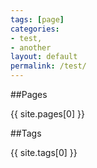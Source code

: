 ```yaml
---
tags: [page]
categories:
- test,
- another
layout: default
permalink: /test/
---
```

##Pages

{{ site.pages[0] }}

##Tags

{{ site.tags[0] }}
